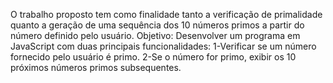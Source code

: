 O trabalho proposto tem como finalidade tanto a verificação de primalidade quanto a geração de uma sequência dos 10 números primos
a partir do número definido pelo usuário.
Objetivo:
Desenvolver um programa em JavaScript com duas principais funcionalidades:
1-Verificar se um número fornecido pelo usuário é primo.
2-Se o número for primo, exibir os 10 próximos números primos subsequentes.
 
